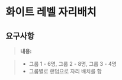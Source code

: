 화이트 레벨 자리배치
===================

요구사항
-------------
> **내용:**

> - 그룹 1 - 6명, 그룹 2 - 8명, 그룹 3 - 4명
> - 그룹별로 랜덤으로 자리 배치를 함

